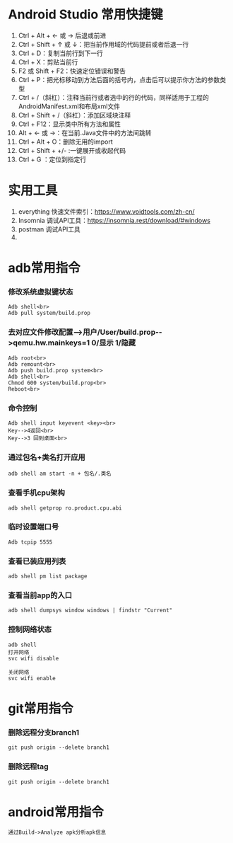 # Android Studio 常用快捷键
1. Ctrl + Alt + ← 或 → 后退或前进
2. Ctrl + Shift + ↑ 或 ↓：把当前作用域的代码提前或者后退一行
3. Ctrl + D：复制当前行到下一行
4. Ctrl + X：剪贴当前行
5. F2 或 Shift + F2：快速定位错误和警告
6. Ctrl + P：把光标移动到方法后面的括号内，点击后可以提示你方法的参数类型
7. Ctrl + /（斜杠）：注释当前行或者选中的行的代码，同样适用于工程的AndroidManifest.xml和布局xml文件
8. Ctrl + Shift + /（斜杠）：添加区域块注释
9. Ctrl + F12：显示类中所有方法和属性
10. Alt + ← 或 →：在当前.Java文件中的方法间跳转
11. Ctrl + Alt + O：删除无用的import
12. Ctrl + Shift + +/- :一键展开或收起代码
13. Ctrl + G ：定位到指定行

# 实用工具
1. everything 快速文件索引：https://www.voidtools.com/zh-cn/
2. Insomnia 调试API工具：https://insomnia.rest/download/#windows
3. postman 调试API工具
4. 


# adb常用指令
### 修改系统虚拟键状态
```
Adb shell<br>
Adb pull system/build.prop 
```
### 去对应文件修改配置-->用户/User/build.prop-->qemu.hw.mainkeys=1 0/显示 1/隐藏
```
Adb root<br>
Adb remount<br>
Adb push build.prop system<br>
Adb shell<br>
Chmod 600 system/build.prop<br>
Reboot<br>
```
### 命令控制
```
Adb shell input keyevent <key><br>
Key-->4返回<br>
Key-->3 回到桌面<br>
```

### 通过包名+类名打开应用
```
adb shell am start -n + 包名/.类名
```

### 查看手机cpu架构
```
adb shell getprop ro.product.cpu.abi
```

### 临时设置端口号
```
Adb tcpip 5555
```

### 查看已装应用列表
```
adb shell pm list package
```

### 查看当前app的入口
```
adb shell dumpsys window windows | findstr "Current"
```

### 控制网络状态
```
adb shell
打开网络
svc wifi disable

关闭网络
svc wifi enable
```

# git常用指令

### 删除远程分支branch1
```
git push origin --delete branch1
```

### 删除远程tag
```
git push origin --delete branch1
```

# android常用指令
```
通过Build->Analyze apk分析apk信息
```



